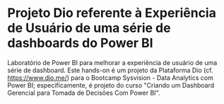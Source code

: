 # Projeto Dio referente à Experiência de Usuário de uma série de dashboards do Power BI
Laboratório de Power BI para melhorar a experiência de usuário de uma série de dashboard. Este hands-on é um projeto da Plataforma Dio (cf. https://www.dio.me/) para o Bootcamp Sysvision - Data Analytics com Power BI; especificamente, é projeto do curso "Criando um Dashboard Gerencial para Tomada de Decisões Com Power BI".

